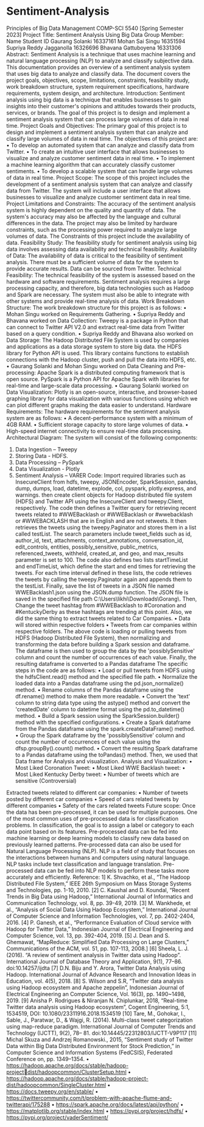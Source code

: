# Sentiment-Analysis
Principles of Big Data Management
COMP-SCI 5540 [Spring Semester 2023]
Project Title: Sentiment Analysis Using Big Data
Group Member:
Name Student ID
Gaurang Solanki 16337161
Mohan Sai Singu 16351594
Supriya Reddy Jagganolla 16326696
Bhavana Gattuboyena 16331306
Abstract:
Sentiment Analysis is a technique that uses machine learning and natural language processing (NLP) to 
analyze and classify subjective data. This documentation provides an overview of a sentiment analysis 
system that uses big data to analyze and classify data. The document covers the project goals, objectives, 
scope, limitations, constraints, feasibility study, work breakdown structure, system requirement 
specifications, hardware requirements, system design, and architecture.
Introduction:
Sentiment analysis using big data is a technique that enables businesses to gain insights into their 
customer's opinions and attitudes towards their products, services, or brands. The goal of this project is 
to design and implement a sentiment analysis system that can process large volumes of data in real time.
Project Goals and Objectives:
The primary goal of this project is to design and implement a sentiment analysis system that can analyze 
and classify large volumes of data in real time. The objectives of this project are:
• To develop an automated system that can analyze and classify data from Twitter.
• To create an intuitive user interface that allows businesses to visualize and analyze customer 
sentiment data in real time.
• To implement a machine learning algorithm that can accurately classify customer sentiments.
• To develop a scalable system that can handle large volumes of data in real time.
Project Scope:
The scope of this project includes the development of a sentiment analysis system that can analyze and 
classify data from Twitter. The system will include a user interface that allows businesses to visualize and 
analyze customer sentiment data in real time.
Project Limitations and Constraints:
The accuracy of the sentiment analysis system is highly dependent on the quality and quantity of data. 
The system's accuracy may also be affected by the language and cultural differences in the data. The 
project may also be limited by hardware constraints, such as the processing power required to analyze 
large volumes of data. The Constraints of this project include the availability of data.
Feasibility Study:
The feasibility study for sentiment analysis using big data involves assessing data availability and 
technical feasibility.
Availability of Data: The availability of data is critical to the feasibility of sentiment analysis. There must 
be a sufficient volume of data for the system to provide accurate results. Data can be sourced from 
Twitter.
Technical Feasibility: The technical feasibility of the system is assessed based on the hardware and 
software requirements. Sentiment analysis requires a large processing capacity, and therefore, big data 
technologies such as Hadoop and Spark are necessary. The system must also be able to integrate with 
other systems and provide real-time analysis of data.
Work Breakdown Structure:
The work breakdown structure for this project is as follows:
• Mohan Singu worked on Requirements Gathering.
• Supriya Reddy and Bhavana worked on Data Collection: Tweepy is a package in Python that can 
connect to Twitter API V2.0 and extract real-time data from Twitter based on a query condition. 
• Supriya Reddy and Bhavana also worked on Data Storage: The Hadoop Distributed File System 
is used by companies and applications as a data storage system to store big data. the HDFS 
library for Python API is used. This library contains functions to establish connections with the 
Hadoop cluster, push and pull the data into HDFS, etc.
• Gaurang Solanki and Mohan Singu worked on Data Cleaning and Pre-processing: Apache Spark 
is a distributed computing framework that is open source. PySpark is a Python API for Apache 
Spark with libraries for real-time and large-scale data processing.
• Gaurang Solanki worked on Data Visualization: Plotly is an open-source, interactive, and 
browser-based graphing library for data visualization with various functions using which we can
plot different graphs making the data easier to understand.
Hardware Requirements:
The hardware requirements for the sentiment analysis system are as follows:
• A decent-performance system with a minimum of 4GB RAM.
• Sufficient storage capacity to store large volumes of data.
• High-speed internet connectivity to ensure real-time data processing.
Architectural Diagram:
The system will consist of the following components:
1. Data Ingestion – Tweepy
2. Storing Data - HDFS.
3. Data Processing – PySpark
4. Data Visualization - Plotly 
5. Sentiment Analysis – VARER
Code:
Import required libraries such as InsecureClient from hdfs, tweepy, JSONEncoder, SparkSession, pandas, 
dump, dumps, load, datetime, explode, col, pyspark, plotly.express, and warnings. then create client 
objects for Hadoop distributed file system (HDFS) and Twitter API using the InsecureClient and 
tweepy.Client, respectively.
The code then defines a Twitter query for retrieving recent tweets related to #WWEBacklash or 
#WWEBacklash or #wwebacklash or #WWEBACKLASH that are in English and are not retweets. It then 
retrieves the tweets using the tweepy.Paginator and stores them in a list called testList. The search 
parameters include tweet_fields such as id, author_id, text, attachments, context_annotations, 
conversation_id, edit_controls, entities, possibly_sensitive, public_metrics, referenced_tweets, withheld, 
created_at, and geo, and max_results parameter is set to 100.
The code also defines two lists startTimeList and endTimeList, which define the start and end times for 
retrieving the tweets. For each time interval defined in these lists, the code retrieves the tweets by 
calling the tweepy.Paginator again and appends them to the testList. Finally, save the list of tweets in a 
JSON file named WWEBacklash1.json using the JSON.dump function. The JSON file is saved in the 
specified file path C:\\Users\\likhi\\Downloads\\Gorang\\.
Then, Change the tweet hashtag from #WWEBacklash to #Coronation and #KentuckyDerby as these 
hashtags are trending at this point.
Also, we did the same thing to extract tweets related to Car Companies.
• Data will stored within respective folders
• Tweets from car companies within respective folders.
The above code is loading or pulling tweets from HDFS (Hadoop Distributed File System), then 
normalizing and transforming the data before building a Spark session and dataframe. The dataframe is 
then used to group the data by the 'possiblySensitive' column and count the number of occurrences of 
each value. Finally, the resulting dataframe is converted to a Pandas dataframe
The specific steps in the code are as follows:
• Load or pull tweets from HDFS using the hdfsClient.read() method and the specified file path.
• Normalize the loaded data into a Pandas dataframe using the pd.json_normalize() method.
• Rename columns of the Pandas dataframe using the df.rename() method to make them more 
readable.
• Convert the 'text' column to string data type using the astype() method and convert the 
'createdDate' column to datetime format using the pd.to_datetime() method.
• Build a Spark session using the SparkSession.builder() method with the specified configurations.
• Create a Spark dataframe from the Pandas dataframe using the spark.createDataFrame() 
method.
• Group the Spark dataframe by the 'possiblySensitive' column and count the number of 
occurrences of each value using the dfsp.groupBy().count() method.
• Convert the resulting Spark dataframe to a Pandas dataframe using the toPandas() method.
Then, we used that Data frame for Analysis and visualization.
Analysis and Visualization:
• Most Liked Coronation Tweet:
• Most Liked WWE Backlash tweet:
• Most Liked Kentucky Derby tweet:
• Number of tweets which are sensitive (Controversial)

Extracted tweets related to different car companies:
• Number of tweets posted by different car companies
• Speed of cars related tweets by different companies
• Safety of the cars related tweets
Future scope:
Once the data has been pre-processed, it can be used for multiple purposes. One of the most common 
uses of pre-processed data is for classification problems. In classification, the goal is to assign a label or 
category to each data point based on its features. Pre-processed data can be fed into machine learning 
or deep learning models to classify new data based on previously learned patterns.
Pre-processed data can also be used for Natural Language Processing (NLP). NLP is a field of study that 
focuses on the interactions between humans and computers using natural language. NLP tasks include 
text classification and language translation. Pre-processed data can be fed into NLP models to perform 
these tasks more accurately and efficiently.
Reference:
1] K. Shvachko, et al., “The Hadoop Distributed File System,” IEEE 26th Symposium on Mass 
Storage Systems and Technologies, pp. 1-10, 2010.
[2] C. Kaushal and D. Koundal, “Recent Trends in Big Data using Hadoop,” International Journal of 
Informatics and Communication Technology, vol. 8, pp. 39-49, 2019. 
[3] M. Wankhede, et al., “Analysis of Social Data Using Hadoop Ecosystem,” International Journal of 
Computer Science and Information Technologies, vol. 7, pp. 2402-2404, 2016.
[4] P. Ganesh, et al., “Performance Evaluation of Cloud service with Hadoop for Twitter Data,” Indonesian 
Journal of Electrical Engineering and Computer Science, vol. 13, pp. 392-404, 2019. 
[5] J. Dean and S. Ghemawat, “MapReduce: Simplified Data Processing on Large Clusters,” 
Communications of the ACM, vol. 51, pp. 107-113, 2008.]
[6] Sheela, L. J. (2016). “A review of sentiment analysis in Twitter data using Hadoop”. International 
Journal of Database Theory and Application, 9(1), 77–86. doi:10.14257/ijdta
[7] D.N. Biju and Y. Arora, Twitter Data Analysis using Hadoop. International Journal of Advance 
Research and Innovation Ideas in Education, vol. 4(5), 2018.
[8] S. Wilson and S.R, “Twitter data analysis using Hadoop ecosystem and Apache zeppelin”, Indonesian 
Journal of Electrical Engineering an Computer Science, Vol. 16(3), pp. 1490~1498, 2019.
[9] Anisha P. Rodrigues & Niranjan N. Chiplunkar, 2018, “Real-time Twitter data analysis using Hadoop 
ecosystem”, Cogent Engineering, 5:1, 1534519, DOI: 10.1080/23311916.2018.1534519
[10] Tare, M., Gohokar, I., Sable, J., Paratwar, D., & Wajgi, R. (2014). Multi-class tweet categorization 
using map-reduce paradigm. International Journal of Computer Trends and Technology (IJCTT), 9(2), 78–
81. doi:10.14445/22312803/IJCTT-V9P117
[11] Michal Skuza and Andrzej Romanowski., 2015, “Sentiment study of Twitter Data within Big Data 
Distributed Environment for Stock Prediction,” in Computer Science and Information Systems (FedCSIS), 
Federated Conference on, pp. 1349–1354.
• https://hadoop.apache.org/docs/stable/hadoop-projectdist/hadoopcommon/ClusterSetup.html
• https://hadoop.apache.org/docs/stable/hadoop-project-dist/hadoopcommon/SingleCluster.html
• https://docs.tweepy.org/en/stable/
• https://twittercommunity.com/t/problem-with-apache-flume-and-twitterapi/175288
• https://spark.apache.org/docs/latest/api/python/
• https://matplotlib.org/stable/index.html
• https://pypi.org/project/hdfs/
• https://pypi.org/project/vaderSentiment/
